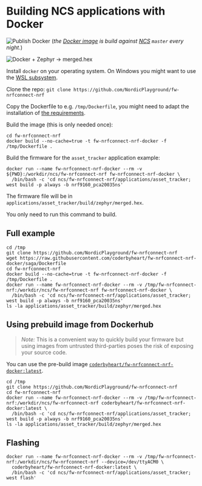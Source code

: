 # Building NCS applications with Docker

![Publish Docker](https://github.com/coderbyheart/fw-nrfconnect-nrf-docker/workflows/Publish%20Docker/badge.svg?branch=saga)
(*the [Docker image](https://hub.docker.com/repository/docker/coderbyheart/fw-nrfconnect-nrf-docker) is build against [NCS](https://github.com/NordicPlayground/fw-nrfconnect-nrf) `master` every night.*)

![Docker + Zephyr -> merged.hex](./diagram.png)

Install `docker` on your operating system. On Windows you might want to use the [WSL subsystem](https://docs.docker.com/docker-for-windows/wsl-tech-preview/).

Clone the repo: `git clone https://github.com/NordicPlayground/fw-nrfconnect-nrf`

Copy the Dockerfile to e.g. `/tmp/Dockerfile`, you might need to adapt the installation of [the requirements](./Dockerfile#L48-L51).

Build the image (this is only needed once):

    cd fw-nrfconnect-nrf
    docker build --no-cache=true -t fw-nrfconnect-nrf-docker -f /tmp/Dockerfile .

Build the firmware for the `asset_tracker` application example:

    docker run --name fw-nrfconnect-nrf-docker --rm -v ${PWD}:/workdir/ncs/fw-nrfconnect-nrf fw-nrfconnect-nrf-docker \
      /bin/bash -c 'cd ncs/fw-nrfconnect-nrf/applications/asset_tracker; west build -p always -b nrf9160_pca20035ns'

The firmware file will be in `applications/asset_tracker/build/zephyr/merged.hex`.

You only need to run this command to build.

## Full example

    cd /tmp
    git clone https://github.com/NordicPlayground/fw-nrfconnect-nrf
    wget https://raw.githubusercontent.com/coderbyheart/fw-nrfconnect-nrf-docker/saga/Dockerfile
    cd fw-nrfconnect-nrf
    docker build --no-cache=true -t fw-nrfconnect-nrf-docker -f /tmp/Dockerfile .
    docker run --name fw-nrfconnect-nrf-docker --rm -v /tmp/fw-nrfconnect-nrf:/workdir/ncs/fw-nrfconnect-nrf fw-nrfconnect-nrf-docker \
      /bin/bash -c 'cd ncs/fw-nrfconnect-nrf/applications/asset_tracker; west build -p always -b nrf9160_pca20035ns'
    ls -la applications/asset_tracker/build/zephyr/merged.hex

## Using prebuild image from Dockerhub

> _Note:_ This is a convenient way to quickly build your firmware but using images from untrusted third-parties poses the risk of exposing your source code.

You can use the pre-build image [`coderbyheart/fw-nrfconnect-nrf-docker:latest`](https://hub.docker.com/repository/docker/coderbyheart/fw-nrfconnect-nrf-docker).

    cd /tmp
    git clone https://github.com/NordicPlayground/fw-nrfconnect-nrf
    cd fw-nrfconnect-nrf
    docker run --name fw-nrfconnect-nrf-docker --rm -v /tmp/fw-nrfconnect-nrf:/workdir/ncs/fw-nrfconnect-nrf coderbyheart/fw-nrfconnect-nrf-docker:latest \
      /bin/bash -c 'cd ncs/fw-nrfconnect-nrf/applications/asset_tracker; west build -p always -b nrf9160_pca20035ns'
    ls -la applications/asset_tracker/build/zephyr/merged.hex

## Flashing

    docker run --name fw-nrfconnect-nrf-docker --rm -v /tmp/fw-nrfconnect-nrf:/workdir/ncs/fw-nrfconnect-nrf --device=/dev/ttyACM0 \
      coderbyheart/fw-nrfconnect-nrf-docker:latest \
      /bin/bash -c 'cd ncs/fw-nrfconnect-nrf/applications/asset_tracker; west flash'
